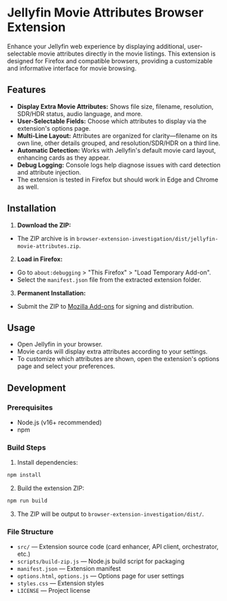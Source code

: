 
# Jellyfin Movie Attributes Browser Extension

Enhance your Jellyfin web experience by displaying additional, user-selectable movie attributes directly in the movie listings. This extension is designed for Firefox and compatible browsers, providing a customizable and informative interface for movie browsing.

## Features
- **Display Extra Movie Attributes:** Shows file size, filename, resolution, SDR/HDR status, audio language, and more.
- **User-Selectable Fields:** Choose which attributes to display via the extension's options page.
- **Multi-Line Layout:** Attributes are organized for clarity—filename on its own line, other details grouped, and resolution/SDR/HDR on a third line.
- **Automatic Detection:** Works with Jellyfin's default movie card layout, enhancing cards as they appear.
- **Debug Logging:** Console logs help diagnose issues with card detection and attribute injection.
- The extension is tested in Firefox but should work in Edge and Chrome as well.

## Installation
1. **Download the ZIP:**
  - The ZIP archive is in `browser-extension-investigation/dist/jellyfin-movie-attributes.zip`.
2. **Load in Firefox:**
  - Go to `about:debugging` > "This Firefox" > "Load Temporary Add-on".
  - Select the `manifest.json` file from the extracted extension folder.
3. **Permanent Installation:**
  - Submit the ZIP to [Mozilla Add-ons](https://addons.mozilla.org/) for signing and distribution.

## Usage
- Open Jellyfin in your browser.
- Movie cards will display extra attributes according to your settings.
- To customize which attributes are shown, open the extension's options page and select your preferences.

## Development
### Prerequisites
- Node.js (v16+ recommended)
- npm

### Build Steps
1. Install dependencies:
  ```powershell
  npm install
  ```
2. Build the extension ZIP:
  ```powershell
  npm run build
  ```
3. The ZIP will be output to `browser-extension-investigation/dist/`.

### File Structure
- `src/` — Extension source code (card enhancer, API client, orchestrator, etc.)
- `scripts/build-zip.js` — Node.js build script for packaging
- `manifest.json` — Extension manifest
- `options.html`, `options.js` — Options page for user settings
- `styles.css` — Extension styles
- `LICENSE` — Project license
